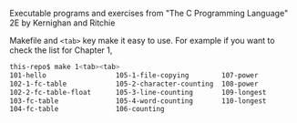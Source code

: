 Executable programs and exercises from "The C Programming Language" 2E by Kernighan and Ritchie

Makefile and `<tab>` key make it easy to use. For example if you want to check the list for Chapter 1,

```bash
this-repo$ make 1<tab><tab>
101-hello                 105-1-file-copying        107-power
102-1-fc-table            105-2-character-counting  108-power
102-2-fc-table-float      105-3-line-counting       109-longest
103-fc-table              105-4-word-counting       110-longest
104-fc-table              106-counting
```
